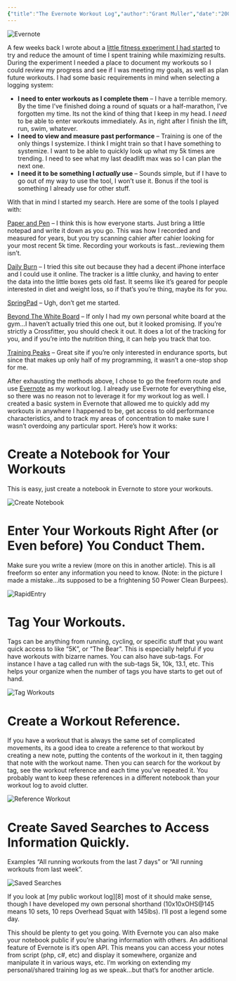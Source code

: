 ```yaml
---
{"title":"The Evernote Workout Log","author":"Grant Muller","date":"2009-12-15T20:32:16+00:00","tags":["featured","tip","training"],"dg-permalink":"the-evernote-workout-log","dg-publish":true,"lastmod":"2022-04-19T14:51:16-04:00","permalink":"/the-evernote-workout-log/","dgPassFrontmatter":true}
---
```


![Evernote](/images/photo-3-e1286338779641.png)

A few weeks back I wrote about a [little fitness experiment I had started][2] to try and reduce the amount of time I spent training while maximizing results. During the experiment I needed a place to document my workouts so I could review my progress and see if I was meeting my goals, as well as plan future workouts. I had some basic requirements in mind when selecting a logging system:

  * **I need to enter workouts as I complete them** – I have a terrible memory. By the time I’ve finished doing a round of squats or a half-marathon, I’ve forgotten my time. Its not the kind of thing that I keep in my head. I _need_ to be able to enter workouts immediately. As in, right after I finish the lift, run, swim, whatever.
  * **I need to view and measure past performance** – Training is one of the only things I systemize. I think I might train so that I have something to systemize. I want to be able to quickly look up what my 5k times are trending. I need to see what my last deadlift max was so I can plan the next one.
  * **I need it to be something I _actually_ use** – Sounds simple, but if I have to go out of my way to use the tool, I won’t use it. Bonus if the tool is something I already use for other stuff.

With that in mind I started my search. Here are some of the tools I played with:

[Paper and Pen](http://www.moleskineus.com) – I think this is how everyone starts. Just bring a little notepad and write it down as you go. This was how I recorded and measured for years, but you try scanning cahier after cahier looking for your most recent 5k time. Recording your workouts is fast…reviewing them isn’t.

[Daily Burn][3] – I tried this site out because they had a decent iPhone interface and I could use it online. The tracker is a little clunky, and having to enter the data into the little boxes gets old fast. It seems like it’s geared for people interested in diet and weight loss, so if that’s you’re thing, maybe its for you.

[SpringPad][4] – Ugh, don’t get me started.

[Beyond The White Board][5] – If only I had my own personal white board at the gym…I haven’t actually tried this one out, but it looked promising. If you’re strictly a Crossfitter, you should check it out. It does a lot of the tracking for you, and if you’re into the nutrition thing, it can help you track that too.

[Training Peaks][6] – Great site if you’re only interested in endurance sports, but since that makes up only half of my programming, it wasn’t a one-stop shop for me.

After exhausting the methods above, I chose to go the freeform route and use [Evernote][7] as my workout log. I already use Evernote for everything else, so there was no reason not to leverage it for my workout log as well. I created a basic system in Evernote that allowed me to quickly add my workouts in anywhere I happened to be, get access to old performance characteristics, and to track my areas of concentration to make sure I wasn’t overdoing any particular sport. Here’s how it works:

# Create a Notebook for Your Workouts

This is easy, just create a notebook in Evernote to store your workouts.

![Create Notebook](/images/WorkoutLog1.jpg)

# Enter Your Workouts Right After (or Even before) You Conduct Them.

Make sure you write a review (more on this in another article). This is all freeform so enter any information you need to know. (Note: in the picture I made a mistake…its supposed to be a frightening 50 Power Clean Burpees).

![RapidEntry](/images/EnterWorkout1.png)

# Tag Your Workouts.

Tags can be anything from running, cycling, or specific stuff that you want quick access to like “5K”, or “The Bear”. This is especially helpful if you have workouts with bizarre names. You can also have sub-tags. For instance I have a tag called run with the sub-tags 5k, 10k, 13.1, etc. This helps your organize when the number of tags you have starts to get out of hand.

![Tag Workouts](/images/TagWorkouts1.png)

# Create a Workout Reference.

If you have a workout that is always the same set of complicated movements, its a good idea to create a reference to that workout by creating a new note, putting the contents of the workout in it, then tagging that note with the workout name. Then you can search for the workout by tag, see the workout reference and each time you’ve repeated it. You probably want to keep these references in a different notebook than your workout log to avoid clutter.

![Reference Workout](/images/WorkoutReference1.png)

# Create Saved Searches to Access Information Quickly.

Examples “All running workouts from the last 7 days” or ”All running workouts from last week”.

![Saved Searches](/images/SavedSearches1.png)

If you look at [my public workout log][8] most of it should make sense, though I have developed my own personal shorthand (10x10xOHS@145 means 10 sets, 10 reps Overhead Squat with 145lbs). I’ll post a legend some day.

This should be plenty to get you going. With Evernote you can also make your notebook public if you’re sharing information with others. An additional feature of Evernote is it’s open API. This means you can access your notes from script (php, c#, etc) and display it somewhere, organize and manipulate it in various ways, etc. I’m working on extending my personal/shared training log as we speak…but that’s for another article.

 [1]: https://i2.wp.com/grantmuller.com/wp-content/uploads/logo.png
 [2]: http://grantmuller.com/an-experiment-in-fitness/
 [3]: http://dailyburn.com
 [4]: http://springpadit.com/
 [5]: http://beyondthewhiteboard.com/
 [6]: http://home.trainingpeaks.com/
 [7]: http://www.evernote.com/
